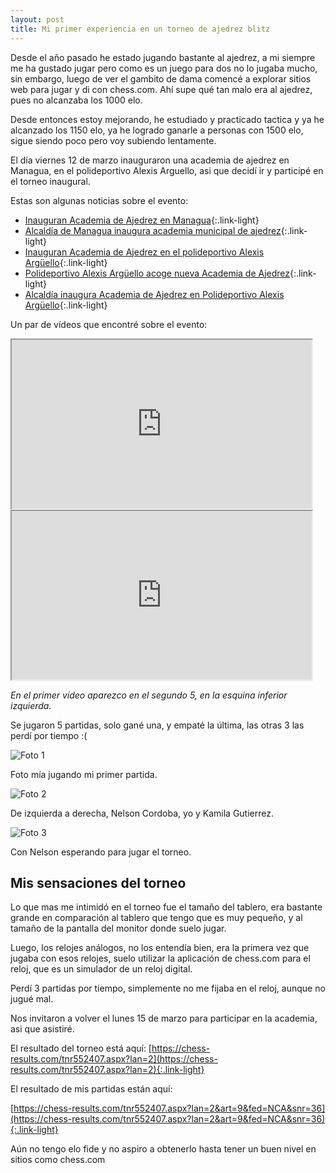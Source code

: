 ```yaml
---
layout: post
title: Mi primer experiencia en un torneo de ajedrez blitz
---
```


Desde el año pasado he estado jugando bastante al ajedrez, a mi siempre me ha gustado jugar pero como es un juego para dos no lo jugaba mucho, sin embargo, luego de ver el gambito de dama comencé a explorar sitios web para jugar y di con chess.com. Ahí supe qué tan malo era al ajedrez, pues no alcanzaba los 1000 elo.

Desde entonces estoy mejorando, he estudiado y practicado tactica y ya he alcanzado los 1150 elo, ya he logrado ganarle a personas con 1500 elo, sigue siendo poco pero voy subiendo lentamente.

El día viernes 12 de marzo inauguraron una academia de ajedrez en Managua, en el polideportivo Alexis Arguello, asi que decidí ir y participé en el torneo inaugural.

Estas son algunas noticias sobre el evento:

- [Inauguran Academia de Ajedrez en Managua](https://www.el19digital.com/articulos/ver/titulo:113879-inauguran-academia-de-ajedrez-en-managua){:.link-light}
- [Alcaldía de Managua inaugura academia municipal de ajedrez](https://www.tn8.tv/managua/537535-alcaldia-managua-inaugura-academia-municipal-de-ajedrez/){:.link-light}
- [Inauguran Academia de Ajedrez en el polideportivo Alexis Argüello](https://radionicaragua.com.ni/inauguran-academia-de-ajedrez-en-el-polideportivo-alexis-arguello){:.link-light}
- [Polideportivo Alexis Argüello acoge nueva Academia de Ajedrez](https://www.lavozdelsandinismo.com/deportes/2021-03-12/polideportivo-alexis-arguello-acoge-nueva-academia-de-ajedrez/){:.link-light}
- [Alcaldía inaugura Academia de Ajedrez en Polideportivo Alexis Argüello](https://radio580.com.ni/2021/03/13/alcaldia-inaugura-academia-de-ajedrez-en-polideportivo-alexis-arguello/){:.link-light}

Un par de vídeos que encontré sobre el evento:

<div class="embed-responsive embed-responsive-16by9">
  <iframe class="embed-responsive-item" src="https://www.youtube.com/embed/saTBlYuc-mA" width= "480" height="270" allowfullscreen></iframe>
</div>

<div class="embed-responsive embed-responsive-16by9">
  <iframe class="embed-responsive-item" src="https://www.youtube.com/embed/2sbrK-fla4M" width= "480" height="270" allowfullscreen></iframe>
</div>

*En el primer vídeo aparezco en el segundo 5, en la esquina inferior izquierda.*

Se jugaron 5 partidas, solo gané una, y empaté la última, las otras 3 las perdí por tiempo :(

![Foto 1](https://i.postimg.cc/JHqZd4sm/academia-ajedrez-1.jpg)

Foto mía jugando mi primer partida.

![Foto 2](https://i.postimg.cc/7JDSVTYm/academia-ajedrez-2.jpg)

De izquierda a derecha, Nelson Cordoba, yo y Kamila Gutierrez.

![Foto 3](https://i.postimg.cc/KktnB5F1/academia-ajedrez-3.jpg)

Con Nelson esperando para jugar el torneo.

## Mis sensaciones del torneo

Lo que mas me intimidó en el torneo fue el tamaño del tablero, era bastante grande en comparación al tablero que tengo que es muy pequeño, y al tamaño de la pantalla del monitor donde suelo jugar.

Luego, los relojes análogos, no los entendía bien, era la primera vez que jugaba con esos relojes, suelo utilizar la aplicación de chess.com para el reloj, que es un simulador de un reloj digital.

Perdí 3 partidas por tiempo, simplemente no me fijaba en el reloj, aunque no jugué mal.

Nos invitaron a volver el lunes 15 de marzo para participar en la academia, asi que asistiré.

El resultado del torneo está aquí:
[https://chess-results.com/tnr552407.aspx?lan=2](https://chess-results.com/tnr552407.aspx?lan=2){:.link-light}

El resultado de mis partidas están aquí:

[https://chess-results.com/tnr552407.aspx?lan=2&art=9&fed=NCA&snr=36](https://chess-results.com/tnr552407.aspx?lan=2&art=9&fed=NCA&snr=36){:.link-light}

Aún no tengo elo fide y no aspiro a obtenerlo hasta tener un buen nivel en sitios como chess.com